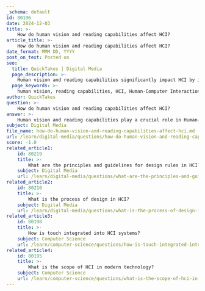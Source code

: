 ```yaml
---
_schema: default
id: 80196
date: 2024-12-03
title: >-
    How do human vision and reading capabilities affect HCI?
article_title: >-
    How do human vision and reading capabilities affect HCI?
date_format: MMM DD, YYYY
post_on_text: Posted on
seo:
  title: QuickTakes | Digital Media
  page_description: >-
    Human vision and reading capabilities significantly impact HCI by influencing user perception, cognitive load, design guidelines, visual aesthetics, accessibility, and task analysis, leading to improved usability and user experience.
  page_keywords: >-
    human vision, reading capabilities, HCI, Human-Computer Interaction, user perception, cognitive load, design guidelines, visual aesthetics, accessibility, task analysis
author: QuickTakes
question: >-
    How do human vision and reading capabilities affect HCI?
answer: >-
    Human vision and reading capabilities play a crucial role in Human-Computer Interaction (HCI) by influencing how users perceive, interpret, and interact with digital interfaces. Here are several key aspects of how these capabilities affect HCI:\n\n1. **Perception and Input**: Vision is one of the primary modalities through which users interact with computers. Users rely on visual cues to perceive outputs and provide inputs, such as using gaze to select items on a screen. This reliance on visual perception necessitates that HCI designs consider factors like contrast, color, and font size to ensure that information is easily readable and accessible.\n\n2. **Cognitive Load**: The cognitive processes involved in reading and interpreting visual information can significantly impact usability. If an interface is cluttered or uses complex language, it can increase cognitive load, making it harder for users to process information efficiently. HCI design principles often emphasize simplicity and clarity to minimize cognitive strain.\n\n3. **Design Guidelines**: Various heuristics and design guidelines, such as Shneiderman's eight golden rules of interface design, are informed by understanding human vision and reading capabilities. These guidelines advocate for consistency, feedback, and error prevention, which are essential for creating intuitive interfaces that align with users' visual and cognitive abilities.\n\n4. **Visual Aesthetics**: The aesthetics of an interface, including layout, typography, and imagery, can affect user engagement and satisfaction. Effective use of visual elements can enhance the user experience by making interfaces more appealing and easier to navigate.\n\n5. **Accessibility**: Understanding the limitations of human vision, such as color blindness or low vision, is critical in HCI. Designing for accessibility ensures that all users, regardless of their visual capabilities, can effectively interact with technology. This includes using high-contrast colors, alternative text for images, and scalable fonts.\n\n6. **Task Analysis**: Task analysis in HCI involves understanding how users perform tasks visually and cognitively. By analyzing how users read and interpret information, designers can create more effective workflows and interfaces that align with users' natural reading patterns and visual scanning behaviors.\n\nIn summary, human vision and reading capabilities are fundamental to HCI, influencing everything from interface design to user satisfaction. By considering these factors, designers can create more effective, user-centered systems that enhance usability and overall user experience.
subject: Digital Media
file_name: how-do-human-vision-and-reading-capabilities-affect-hci.md
url: /learn/digital-media/questions/how-do-human-vision-and-reading-capabilities-affect-hci
score: -1.0
related_article1:
    id: 80219
    title: >-
        What are the principles and guidelines for design rules in HCI?
    subject: Digital Media
    url: /learn/digital-media/questions/what-are-the-principles-and-guidelines-for-design-rules-in-hci
related_article2:
    id: 80210
    title: >-
        What is the process of design in HCI?
    subject: Digital Media
    url: /learn/digital-media/questions/what-is-the-process-of-design-in-hci
related_article3:
    id: 80198
    title: >-
        How is touch integrated into HCI systems?
    subject: Computer Science
    url: /learn/computer-science/questions/how-is-touch-integrated-into-hci-systems
related_article4:
    id: 80195
    title: >-
        What is the scope of HCI in modern technology?
    subject: Computer Science
    url: /learn/computer-science/questions/what-is-the-scope-of-hci-in-modern-technology
---
```


&nbsp;
